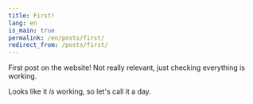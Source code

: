 ```yaml
---
title: First!
lang: en
is_main: true
permalink: /en/posts/first/
redirect_from: /posts/first/
---
```


First post on the website!
Not really relevant, just checking everything is working.

<!--more-->

Looks like it *is* working, so let's call it a day.